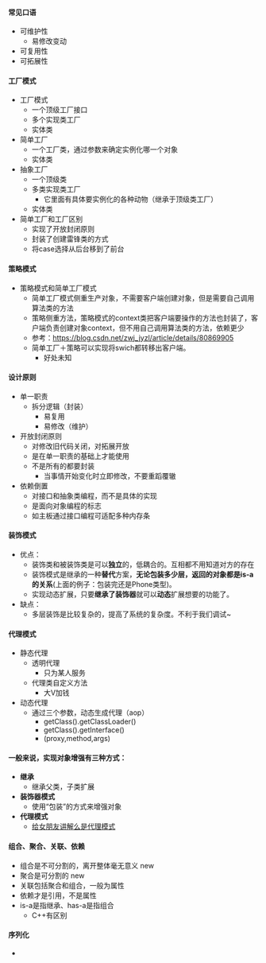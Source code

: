 #### 常见口语

* 可维护性
  * 易修改变动
* 可复用性
* 可拓展性

#### 工厂模式​ 

* 工厂模式
  * 一个顶级工厂接口
  * 多个实现类工厂
  * 实体类
* 简单工厂
  * 一个工厂类，通过参数来确定实例化哪一个对象
  * 实体类
* 抽象工厂
  * 一个顶级类
  * 多类实现类工厂
    * 它里面有具体要实例化的各种动物（继承于顶级类工厂）
  * 实体类
* 简单工厂和工厂区别
  * 实现了开放封闭原则
  * 封装了创建雷锋类的方式
  * 将case选择从后台移到了前台

#### 策略模式

* 策略模式和简单工厂模式
  * 简单工厂模式侧重生产对象，不需要客户端创建对象，但是需要自己调用算法类的方法
  * 策略侧重方法，策略模式的context类把客户端要操作的方法也封装了，客户端负责创建对象context，但不用自己调用算法类的方法，依赖更少
  * 参考：https://blog.csdn.net/zwj_jyzl/article/details/80869905
  * 简单工厂＋策略可以实现将swich都转移出客户端。
    * 好处未知

#### 设计原则

* 单一职责
  * 拆分逻辑（封装）
    * 易复用
    * 易修改（维护）
* 开放封闭原则
  * 对修改旧代码关闭，对拓展开放
  * 是在单一职责的基础上才能使用
  * 不是所有的都要封装
    * 当事情开始变化时立即修改，不要重蹈覆辙
* 依赖倒置
  * 对接口和抽象类编程，而不是具体的实现
  * 是面向对象编程的标志
  * 如主板通过接口编程可适配多种内存条

#### 装饰模式

* 优点：
  - 装饰类和被装饰类是可以**独立**的，低耦合的。互相都不用知道对方的存在
  - 装饰模式是继承的一种**替代**方案，**无论包装多少层，返回的对象都是is-a的关系**(上面的例子：包装完还是Phone类型)。
  - 实现动态扩展，只要**继承了装饰器**就可以**动态**扩展想要的功能了。
* 缺点：
  - 多层装饰是比较复杂的，提高了系统的复杂度。不利于我们调试~

#### 代理模式

* 静态代理
  * 透明代理
    * 只为某人服务
  * 代理类自定义方法
    * 大V加钱
* 动态代理
  * 通过三个参数，动态生成代理（aop）
    * getClass().getClassLoader()
    * getClass().getInterface()
    * (proxy,method,args)

#### 一般来说，实现对象增强有三种方式：

- **继承**
  - 继承父类，子类扩展
- **装饰器模式**
  - 使用“包装”的方式来增强对象
- **代理模式**
  - [给女朋友讲解么是代理模式](https://mp.weixin.qq.com/s?__biz=MzI4Njg5MDA5NA==&mid=2247484222&idx=1&sn=5191aca33f7b331adaef11c5e07df468&chksm=ebd7423fdca0cb29cdc59b4c79afcda9a44b9206806d2212a1b807c9f5879674934c37c250a1#rd)

#### 组合、聚合、关联、依赖

* 组合是不可分割的，离开整体毫无意义 new
* 聚合是可分割的 new
* 关联包括聚合和组合，一般为属性
* 依赖才是引用，不是属性
* is-a是指继承、has-a是指组合
  * C++有区别

#### 序列化

* 